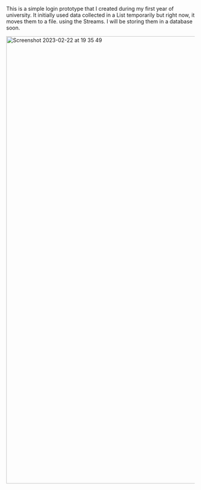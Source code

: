 This is a simple login prototype that I created during my first year of university.
It initially  used data collected in a List temporarily but right now, it moves them to a file. using the Streams.
I will be storing them in a database soon.

<img width="1192" alt="Screenshot 2023-02-22 at 19 35 49" src="https://user-images.githubusercontent.com/57866950/220741575-1443a55f-9331-4d10-9d4d-ddd99b287500.png">
